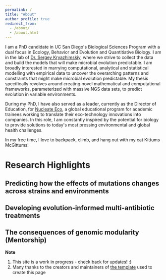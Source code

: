 ```yaml
---
permalink: /
title: "About"
author_profile: true
redirect_from: 
  - /about/
  - /about.html
---
```


I am a PhD candidate in UC San Diego's Biological Sciences Program with a dual focus in Ecology, Behavior and Evolution and Quantitiative Biology. I am in the lab of [Dr. Sergey Kryazhimskiy]( https://www.sklab.science), where we strive to collect the data and build the models that will make microbial evolution predictable. I am broadly interested in marrying computational, analytical and statistical modelling with  empirical data to uncover the overarching patterns and constraints that might make microbial evolution predictable. My thesis specifically revolves around creating novel mathematical and computational frameworks, parameterized with massive NGS data sets, to predict evolution in variable environments.   

During my PhD, I have also served as a leader, currently as the Director of Education, for [Nucleate Eco](https://nucleate.xyz), a global educational program for academic trainees working to translate their eco-technology innovations into companies. In this role, I am constantly inspired by the potential for biology to provide solutions to today's most pressing environmental and global health challenges. 

In my free time, I love to backpack, climb, and hang out with my cat Kittums McGittums!

Research Highlights
======


Predicting how the effects of mutations changes across strains and environments 
------

Developing evolution-informed multi-antibiotic treatments
------

The consequences of genomic modularity (Mentorship)
------

**Note**

1. This site is a work in progress - check back for updates! :)
2. Many thanks to the creators and maintainers of [the template](https://github.com/academicpages/academicpages.github.io) used to create this page
